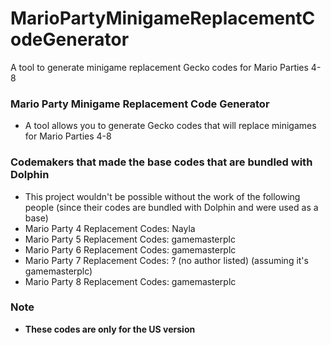 # MarioPartyMinigameReplacementCodeGenerator
A tool to generate minigame replacement Gecko codes for Mario Parties 4-8

### Mario Party Minigame Replacement Code Generator
* A tool allows you to generate Gecko codes that will replace minigames for Mario Parties 4-8

### Codemakers that made the base codes that are bundled with Dolphin
* This project wouldn't be possible without the work of the following people (since their codes are bundled with Dolphin and were used as a base)
* Mario Party 4 Replacement Codes: Nayla
* Mario Party 5 Replacement Codes: gamemasterplc
* Mario Party 6 Replacement Codes: gamemasterplc
* Mario Party 7 Replacement Codes: ? (no author listed) (assuming it's gamemasterplc)
* Mario Party 8 Replacement Codes: gamemasterplc

### Note
* **These codes are only for the US version**
